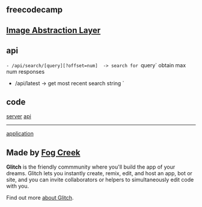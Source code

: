 ## freecodecamp
[Image Abstraction Layer](https://www.freecodecamp.org/challenges/image-search-abstraction-layer)
------------
## api
`- /api/search/[query][?offset=num]  -> search for `query` obtain max num responses
- /api/latest -> get most recent search string `

##  code 
[ server](https://github.com/nxdf2015/fc-image/blob/master/server.js)
[ api](https://github.com/nxdf2015/fc-image/tree/master/api)

----------
[application](https://fc-image.glitch.me/)
 
 
 
 


Made by [Fog Creek](https://fogcreek.com/)
-------------------

**Glitch** is the friendly commmunity where you'll build the app of your dreams. Glitch lets you instantly create, remix, edit, and host an app, bot or site, and you can invite collaborators or helpers to simultaneously edit code with you.

Find out more [about Glitch](https://glitch.com/about).
